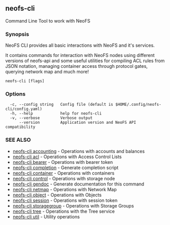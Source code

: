 ## neofs-cli

Command Line Tool to work with NeoFS

### Synopsis

NeoFS CLI provides all basic interactions with NeoFS and it's services.

It contains commands for interaction with NeoFS nodes using different versions
of neofs-api and some useful utilities for compiling ACL rules from JSON
notation, managing container access through protocol gates, querying network map
and much more!

```
neofs-cli [flags]
```

### Options

```
  -c, --config string   Config file (default is $HOME/.config/neofs-cli/config.yaml)
  -h, --help            help for neofs-cli
  -v, --verbose         Verbose output
      --version         Application version and NeoFS API compatibility
```

### SEE ALSO

* [neofs-cli accounting](neofs-cli_accounting.md)	 - Operations with accounts and balances
* [neofs-cli acl](neofs-cli_acl.md)	 - Operations with Access Control Lists
* [neofs-cli bearer](neofs-cli_bearer.md)	 - Operations with bearer token
* [neofs-cli completion](neofs-cli_completion.md)	 - Generate completion script
* [neofs-cli container](neofs-cli_container.md)	 - Operations with containers
* [neofs-cli control](neofs-cli_control.md)	 - Operations with storage node
* [neofs-cli gendoc](neofs-cli_gendoc.md)	 - Generate documentation for this command
* [neofs-cli netmap](neofs-cli_netmap.md)	 - Operations with Network Map
* [neofs-cli object](neofs-cli_object.md)	 - Operations with Objects
* [neofs-cli session](neofs-cli_session.md)	 - Operations with session token
* [neofs-cli storagegroup](neofs-cli_storagegroup.md)	 - Operations with Storage Groups
* [neofs-cli tree](neofs-cli_tree.md)	 - Operations with the Tree service
* [neofs-cli util](neofs-cli_util.md)	 - Utility operations


